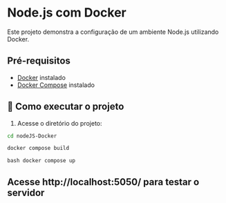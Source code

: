 # Node.js com Docker

Este projeto demonstra a configuração de um ambiente Node.js utilizando Docker.

## Pré-requisitos

- [Docker](https://docs.docker.com/get-docker/) instalado
- [Docker Compose](https://docs.docker.com/compose/install/) instalado

## 🚀 Como executar o projeto

1. Acesse o diretório do projeto:

```bash
cd nodeJS-Docker
```

```bash
docker compose build
```

```
bash docker compose up
```
## Acesse http://localhost:5050/ para testar o servidor
